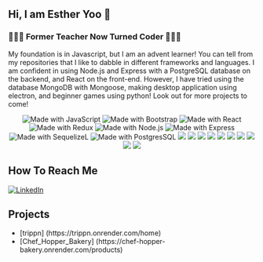 ## Hi, I am Esther Yoo 👋

###  👩🏻‍🏫 Former Teacher Now Turned Coder 👩🏻‍💻
My foundation is in Javascript, but I am an advent learner! You can tell from my repositories that I like to dabble in different frameworks and languages. I am confident in using Node.js and Express with a PostgreSQL database on the backend, and React on the front-end. However, I have tried using the database MongoDB with Mongoose, making desktop application using electron, and beginner games using python! Look out for more projects to come!

<div align= "center">
        <img src='https://img.shields.io/badge/JavaScript-323330?style=for-the-badge&logo=javascript&logoColor=F7DF1E' alt='Made with JavaScript'/>
        <img src='https://img.shields.io/badge/Bootstrap-563D7C?style=for-the-badge&logo=bootstrap&logoColor=white' alt='Made with Bootstrap'/>
        <img src='https://img.shields.io/badge/React-20232A?style=for-the-badge&logo=react&logoColor=61DAFB' alt='Made with React'/>
        <img src='https://img.shields.io/badge/Redux-593D88?style=for-the-badge&logo=redux&logoColor=white' alt='Made with Redux'/>
        <img src='https://img.shields.io/badge/Node.js-339933?style=for-the-badge&logo=nodedotjs&logoColor=white' alt='Made with Node.js'/>
        <img src='https://img.shields.io/badge/Express.js-000000?style=for-the-badge&logo=express&logoColor=white' alt='Made with Express'/>
        <img src='https://img.shields.io/badge/Sequelize-52B0E7?style=for-the-badge&logo=Sequelize&logoColor=white' alt='Made with SequelizeL'/>
        <img src='https://img.shields.io/badge/PostgreSQL-316192?style=for-the-badge&logo=postgresql&logoColor=white' alt='Made with PostgresSQL'/>
        <img src='https://img.shields.io/badge/Java-ED8B00?style=for-the-badge&logo=java&logoColor=white'/>
        <img src='https://img.shields.io/badge/MySQL-4479A1.svg?style=for-the-badge&logo=MySQL&logoColor=white'/>
        <img src='https://img.shields.io/badge/Hibernate-59666C.svg?style=for-the-badge&logo=Hibernate&logoColor=white'/>
        <img src='https://img.shields.io/badge/Jenkins-49728B?style=for-the-badge&logo=jenkins&logoColor=white'/>
        <img src='https://img.shields.io/badge/Kubernetes-3069DE?style=for-the-badge&logo=kubernetes&logoColor=white'/>
        <img src='https://img.shields.io/badge/Docker-2CA5E0?style=for-the-badge&logo=docker&logoColor=white'/>
        <img src='https://img.shields.io/badge/Selenium-43B02A?style=for-the-badge&logo=Selenium&logoColor=white'/>
        <img src='https://img.shields.io/badge/Linux-FCC624?style=for-the-badge&logo=linux&logoColor=black'/>
        <img src='https://img.shields.io/badge/Grafana-F2F4F9?style=for-the-badge&logo=grafana&logoColor=orange&labelColor=F2F4F9'/>
        <img src='https://img.shields.io/badge/Jira-0052CC?style=for-the-badge&logo=Jira&logoColor=white'/>
  </div>


## How To Reach Me

[![LinkedIn](https://img.shields.io/badge/LinkedIn-0077B5?style=for-the-badge&logo=linkedin&logoColor=white)](https://www.linkedin.com/in/esther-yoo5/)

## Projects
<ul>
<!--         <li>[portfolio_blog] (https://esther-yoo-blog-portfolio.onrender.com/home) </li> -->
          <li>[trippn] (https://trippn.onrender.com/home)</li>
          <li>[Chef_Hopper_Bakery] (https://chef-hopper-bakery.onrender.com/products)</li>
</ul>


